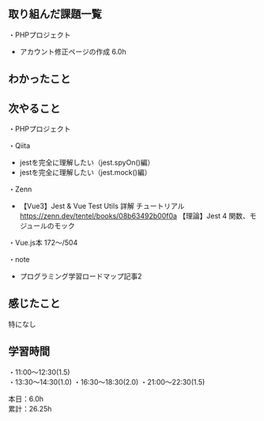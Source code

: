 
## 取り組んだ課題一覧
・PHPプロジェクト
- アカウント修正ページの作成 6.0h

## わかったこと

## 次やること
・PHPプロジェクト

・Qiita
- jestを完全に理解したい（jest.spyOn()編）
- jestを完全に理解したい（jest.mock()編）

・Zenn
- 【Vue3】Jest & Vue Test Utils 詳解 チュートリアル  
https://zenn.dev/tentel/books/08b63492b00f0a
【理論】Jest 4 関数、モジュールのモック

・Vue.js本 172〜/504

・note  
- プログラミング学習ロードマップ記事2

## 感じたこと
特になし

## 学習時間
・11:00〜12:30(1.5)  
・13:30〜14:30(1.0)
・16:30〜18:30(2.0)
・21:00〜22:30(1.5)

本日：6.0h  
累計：26.25h
